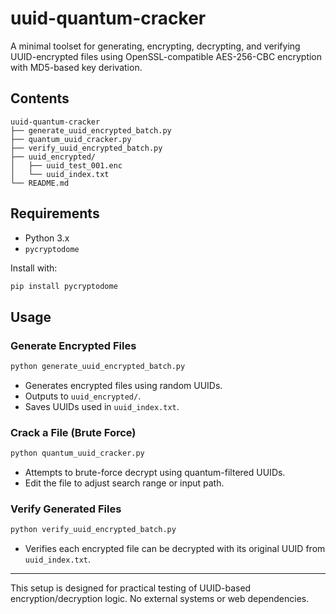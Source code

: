 # uuid-quantum-cracker

A minimal toolset for generating, encrypting, decrypting, and verifying UUID-encrypted files using OpenSSL-compatible AES-256-CBC encryption with MD5-based key derivation.

## Contents

```
uuid-quantum-cracker
├── generate_uuid_encrypted_batch.py
├── quantum_uuid_cracker.py
├── verify_uuid_encrypted_batch.py
├── uuid_encrypted/
│   ├── uuid_test_001.enc
│   └── uuid_index.txt
└── README.md
```

## Requirements

- Python 3.x
- `pycryptodome`

Install with:
```bash
pip install pycryptodome
```

## Usage

### Generate Encrypted Files
```bash
python generate_uuid_encrypted_batch.py
```
- Generates encrypted files using random UUIDs.
- Outputs to `uuid_encrypted/`.
- Saves UUIDs used in `uuid_index.txt`.

### Crack a File (Brute Force)
```bash
python quantum_uuid_cracker.py
```
- Attempts to brute-force decrypt using quantum-filtered UUIDs.
- Edit the file to adjust search range or input path.

### Verify Generated Files
```bash
python verify_uuid_encrypted_batch.py
```
- Verifies each encrypted file can be decrypted with its original UUID from `uuid_index.txt`.

---

This setup is designed for practical testing of UUID-based encryption/decryption logic. No external systems or web dependencies.

